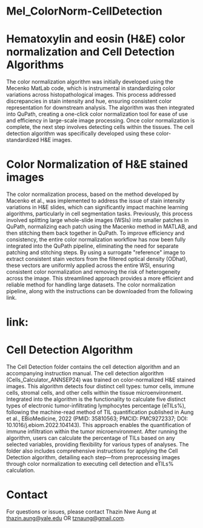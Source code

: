 # Mel_ColorNorm-CellDetection
# Hematoxylin and eosin (H&E) color normalization and Cell Detection Algorithms 
The color normalization algorithm was initially developed using the Mecenko MatLab code, which is instrumental in standardizing color variations across histopathological images. This process addressed discrepancies in stain intensity and hue, ensuring consistent color representation for downstream analysis. The algorithm was then integrated into QuPath, creating a one-click color normalization tool for ease of use and efficiency in large-scale image processing. Once color normalization is complete, the next step involves detecting cells within the tissues. The cell detection algorithm was specifically developed using these color-standardized H&E images.
# Color Normalization of H&E stained images
The color normalization process, based on the method developed by Macenko et al., was implemented to address the issue of stain intensity variations in H&E slides, which can significantly impact machine learning algorithms, particularly in cell segmentation tasks. Previously, this process involved splitting large whole-slide images (WSIs) into smaller patches in QuPath, normalizing each patch using the Macenko method in MATLAB, and then stitching them back together in QuPath. To improve efficiency and consistency, the entire color normalization workflow has now been fully integrated into the QuPath pipeline, eliminating the need for separate patching and stitching steps. By using a surrogate "reference" image to extract consistent stain vectors from the filtered optical density (ODhat), these vectors are uniformly applied across the entire WSI, ensuring consistent color normalization and removing the risk of heterogeneity across the image. This streamlined approach provides a more efficient and reliable method for handling large datasets. The color normalization pipeline, along with the instructions can be downloaded from the following link. 
# link: 
# Cell Detection Algorithm
The Cell Detection folder contains the cell detection algorithm and an accompanying instruction manual. The cell detection algorithm (Cells_Calculator_ANNSEP24) was trained on color-normalized H&E stained images. This algorithm detects four distinct cell types: tumor cells, immune cells, stromal cells, and other cells within the tissue microenvironment. Integrated into the algorithm is the functionality to calculate five distinct types of electronic tumor-infiltrating lymphocytes percentage (eTILs%), following the machine-read method of TIL quantification published in Aung et al., EBioMedicine, 2022 (PMID: 35810563; PMCID: PMC9272337; DOI: 10.1016/j.ebiom.2022.104143). This approach enables the quantification of immune infiltration within the tumor microenvironment. After running the algorithm, users can calculate the percentage of TILs based on any selected variables, providing flexibility for various types of analyses. The folder also includes comprehensive instructions for applying the Cell Detection algorithm, detailing each step—from preprocessing images through color normalization to executing cell detection and eTILs% calculation. 
# Contact 
For questions or issues, please contact Thazin Nwe Aung at thazin.aung@yale.edu OR tznaung@gmail.com.
